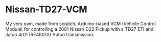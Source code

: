 # Nissan-TD27-VCM
My very own, made from scratch, Arduino-based VCM (Vehicle Control Module) for controlling a 2001 Nissan D22 Pickup with a TD27 ETI and Jatco 4r01 (RE4R01A) Autoo transmission.
